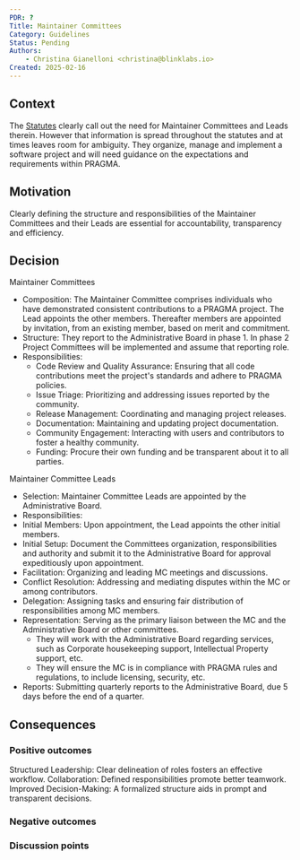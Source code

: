 ```yaml
---
PDR: ?
Title: Maintainer Committees
Category: Guidelines
Status: Pending
Authors:
    - Christina Gianelloni <christina@blinklabs.io> 
Created: 2025-02-16
---
```


## Context
The [Statutes](https://github.com/pragma-org/PDRs/blob/main/.incorporation/20240422_Attachment_Statutes_Statuten_PRAGMA_signed.pdf) clearly call out the need for Maintainer Committees and Leads therein. However that information is spread throughout the statutes and at times leaves room for ambiguity. They organize, manage and implement a software project and will need guidance on the expectations and requirements within PRAGMA. 

## Motivation
Clearly defining the structure and responsibilities of the Maintainer Committees and their Leads are essential for accountability, transparency and efficiency.

## Decision
Maintainer Committees
- Composition: The Maintainer Committee comprises individuals who have demonstrated consistent contributions to a PRAGMA project. The Lead appoints the other members. Thereafter members are appointed by invitation, from an existing member, based on merit and commitment.
- Structure: They report to the Administrative Board in phase 1. In phase 2 Project Committees will be implemented and assume that reporting role.
- Responsibilities:  
  - Code Review and Quality Assurance: Ensuring that all code contributions meet the project's standards and adhere to PRAGMA policies.
  - Issue Triage: Prioritizing and addressing issues reported by the community.
  - Release Management: Coordinating and managing project releases.
  - Documentation: Maintaining and updating project documentation.
  - Community Engagement: Interacting with users and contributors to foster a healthy community.
  - Funding: Procure their own funding and be transparent about it to all parties. 

Maintainer Committee Leads
 - Selection: Maintainer Committee Leads are appointed by the Administrative Board. 
 - Responsibilities:
  - Initial Members: Upon appointment, the Lead appoints the other initial members. 
  - Initial Setup: Document the Committees organization, responsibilities and authority and submit it to the Administrative Board for approval expeditiously upon appointment. 
  - Facilitation: Organizing and leading MC meetings and discussions.
  - Conflict Resolution: Addressing and mediating disputes within the MC or among contributors.
  - Delegation: Assigning tasks and ensuring fair distribution of responsibilities among MC members.
  - Representation: Serving as the primary liaison between the MC and the Administrative Board or other committees. 
    - They will work with the Administrative Board regarding services, such as Corporate housekeeping support, Intellectual Property support, etc. 
    - They will ensure the MC is in compliance with PRAGMA rules and regulations, to include licensing, security, etc. 
  - Reports: Submitting quarterly reports to the Administrative Board, due 5 days before the end of a quarter.


## Consequences

### Positive outcomes
Structured Leadership: Clear delineation of roles fosters an effective workflow.
Collaboration: Defined responsibilities promote better teamwork.
Improved Decision-Making: A formalized structure aids in prompt and transparent decisions.

### Negative outcomes

### Discussion points

